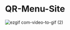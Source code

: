 # QR-Menu-Site
![ezgif com-video-to-gif (2)](https://github.com/MirhatHamit/QR-Menu-Site/assets/138917060/5397395e-1e48-4eea-9718-211e9178e982)
